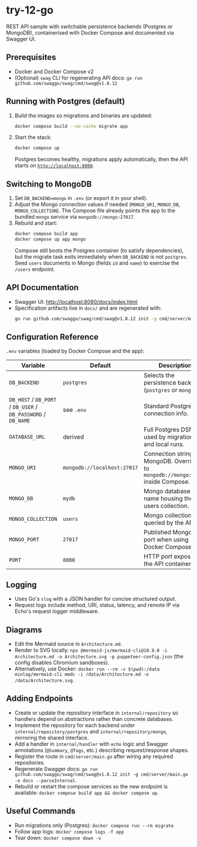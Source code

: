 # try-12-go

REST API sample with switchable persistence backends (Postgres or MongoDB), containerised with Docker Compose and documented via Swagger UI.

## Prerequisites
- Docker and Docker Compose v2
- (Optional) `swag` CLI for regenerating API docs: `go run github.com/swaggo/swag/cmd/swag@v1.8.12`

## Running with Postgres (default)
1. Build the images so migrations and binaries are updated:
   ```bash
   docker compose build --no-cache migrate app
   ```
2. Start the stack:
   ```bash
   docker compose up
   ```
   Postgres becomes healthy, migrations apply automatically, then the API starts on [`http://localhost:8080`](http://localhost:8080).

## Switching to MongoDB
1. Set `DB_BACKEND=mongo` in `.env` (or export it in your shell).
2. Adjust the Mongo connection values if needed (`MONGO_URI`, `MONGO_DB`, `MONGO_COLLECTION`). The Compose file already points the app to the bundled `mongo` service via `mongodb://mongo:27017`.
3. Rebuild and start:
   ```bash
   docker compose build app
   docker compose up app mongo
   ```
   Compose still boots the Postgres container (to satisfy dependencies), but the migrate task exits immediately when `DB_BACKEND` is not `postgres`.
   Seed `users` documents in Mongo (fields `id` and `name`) to exercise the `/users` endpoint.

## API Documentation
- Swagger UI: [http://localhost:8080/docs/index.html](http://localhost:8080/docs/index.html)
- Specification artifacts live in `docs/` and are regenerated with:
  ```bash
  go run github.com/swaggo/swag/cmd/swag@v1.8.12 init -g cmd/server/main.go -o docs --parseInternal
  ```

## Configuration Reference
`.env` variables (loaded by Docker Compose and the app):

| Variable | Default | Description |
| --- | --- | --- |
| `DB_BACKEND` | `postgres` | Selects the persistence backend (`postgres` or `mongo`). |
| `DB_HOST` / `DB_PORT` / `DB_USER` / `DB_PASSWORD` / `DB_NAME` | see `.env` | Standard Postgres connection info. |
| `DATABASE_URL` | derived | Full Postgres DSN used by migrations and local runs. |
| `MONGO_URI` | `mongodb://localhost:27017` | Connection string for MongoDB. Overridden to `mongodb://mongo:27017` inside Compose. |
| `MONGO_DB` | `mydb` | Mongo database name housing the users collection. |
| `MONGO_COLLECTION` | `users` | Mongo collection queried by the API. |
| `MONGO_PORT` | `27017` | Published MongoDB port when using Docker Compose. |
| `PORT` | `8080` | HTTP port exposed by the API container. |

## Logging
- Uses Go's `slog` with a JSON handler for concise structured output.
- Request logs include method, URI, status, latency, and remote IP via Echo's request logger middleware.

## Diagrams
- Edit the Mermaid source in `Architecture.md`.
- Render to SVG locally: `npx @mermaid-js/mermaid-cli@10.9.0 -i Architecture.md -o Architecture.svg -p puppeteer-config.json` (the config disables Chromium sandboxes).
- Alternatively, use Docker: `docker run --rm -v $(pwd):/data minlag/mermaid-cli mmdc -i /data/Architecture.md -o /data/Architecture.svg`.
## Adding Endpoints
- Create or update the repository interface in `internal/repository` so handlers depend on abstractions rather than concrete databases.
- Implement the repository for each backend under `internal/repository/postgres` and `internal/repository/mongo`, mirroring the shared interface.
- Add a handler in `internal/handler` with `echo` logic and Swagger annotations (`@Summary`, `@Tags`, etc.) describing request/response shapes.
- Register the route in `cmd/server/main.go` after wiring any required repositories.
- Regenerate Swagger docs: `go run github.com/swaggo/swag/cmd/swag@v1.8.12 init -g cmd/server/main.go -o docs --parseInternal`.
- Rebuild or restart the compose services so the new endpoint is available: `docker compose build app && docker compose up`.

## Useful Commands
- Run migrations only (Postgres): `docker compose run --rm migrate`
- Follow app logs: `docker compose logs -f app`
- Tear down: `docker compose down -v`
